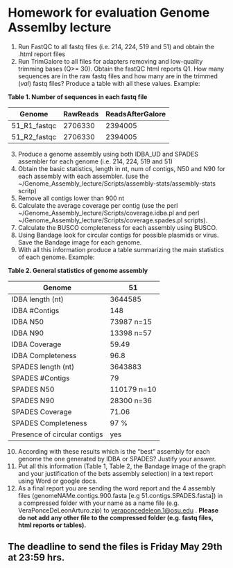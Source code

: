 # Homework for evaluation Genome Assemlby lecture

1.	Run FastQC to all fastq files (i.e. 214, 224, 519 and 51) and obtain the .html report files
2.	Run TrimGalore to all files for adapters removing and low-quality trimming bases (Q>= 30). Obtain the fastQC html reports
Q1. How many sequences are in the raw fastq files and how many are in the trimmed  (_val_) fastq files? Produce a table with all these values.
Example:

**Table 1. Number of sequences in each fastq file**

|Genome|RawReads|ReadsAfterGalore|
|---|---|---|
|51_R1_fastqc|2706330|2394005|
|51_R2_fastqc|2706330|2394005|

3.	Produce a genome assembly using both IDBA_UD and SPADES assembler for each genome (i.e. 214, 224, 519 and 51)
4.	Obtain the basic statistics, length in nt, num of contigs, N50 and N90 for each assembly with each assembler. (use the ~/Genome_Assembly_lecture/Scripts/assembly-stats/assembly-stats scritp)
5.	Remove all contigs lower than 900 nt
6.	Calculate the average coverage per contig (use the perl ~/Genome_Assembly_lecture/Scripts/coverage.idba.pl and perl ~/Genome_Assembly_lecture/Scripts/coverage.spades.pl scripts).
7.	Calculate the BUSCO completeness for each assembly using BUSCO.
8.	Using Bandage look for circular contigs for possible plasmids or virus. Save the Bandage image for each genome.
9.	With all this information produce a table summarizing the main statistics of each genome.
Example:

**Table 2. General statistics of genome assembly**

|Genome|51|
|---|---|
IDBA length (nt)| 3644585|
IDBA #Contigs |148|
IDBA N50 |73987 n=15|
IDBA N90 |13398 n=57|
IDBA Coverage |59.49|
IDBA Completeness|96.8|
SPADES length (nt)| 3643883|
SPADES #Contigs |79|
SPADES N50 |110179 n=10|
SPADES N90 |28300 n=36|
SPADES Coverage | 71.06|
SPADES Completeness |97 %|
Presence of circular contigs| yes|

10.	According with these results which is the “best” assembly for each genome the one generated by IDBA or SPADES? Justify your answer.
11.	Put all this information (Table 1, Table 2, the Bandage image of the graph and your justification of the bets assembly selection) in a text report using Word or google docs.
12.	As a final report you are sending the word report and the 4 assembly files (genomeNAMe.contigs.900.fasta [e.g 51.contigs.SPADES.fasta]) in a compressed folder with your name as a name file (e.g. VeraPonceDeLeonArturo.zip) to veraponcedeleon.1@osu.edu . **Please do not add any other file to the compressed folder (e.g. fastq files, html reports or tables).**

## The deadline to send the files is Friday May 29th at 23:59 hrs.





